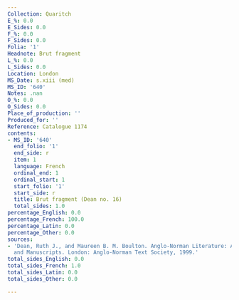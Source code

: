 ```yaml
---
Collection: Quaritch
E_%: 0.0
E_Sides: 0.0
F_%: 0.0
F_Sides: 0.0
Folia: '1'
Headnote: Brut fragment
L_%: 0.0
L_Sides: 0.0
Location: London
MS_Date: s.xiii (med)
MS_ID: '640'
Notes: .nan
O_%: 0.0
O_Sides: 0.0
Place_of_production: ''
Produced_for: ''
Reference: Catalogue 1174
contents:
- MS_ID: '640'
  end_folio: '1'
  end_side: r
  item: 1
  language: French
  ordinal_end: 1
  ordinal_start: 1
  start_folio: '1'
  start_side: r
  title: Brut fragment (Dean no. 16)
  total_sides: 1.0
percentage_English: 0.0
percentage_French: 100.0
percentage_Latin: 0.0
percentage_Other: 0.0
sources:
- 'Dean, Ruth J., and Maureen B. M. Boulton. Anglo-Norman Literature: A Guide to Texts
  and Manuscripts. London: Anglo-Norman Text Society, 1999.'
total_sides_English: 0.0
total_sides_French: 1.0
total_sides_Latin: 0.0
total_sides_Other: 0.0

---
```

